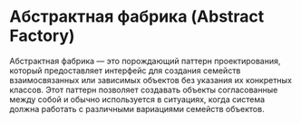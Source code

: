 # Абстрактная фабрика (Abstract Factory)
Абстрактная фабрика — это порождающий паттерн проектирования, который предоставляет интерфейс для создания семейств 
взаимосвязанных или зависимых объектов без указания их конкретных классов. 
Этот паттерн позволяет создавать объекты согласованные между собой и 
обычно используется в ситуациях, 
когда система должна работать с различными вариациями семейств объектов.
